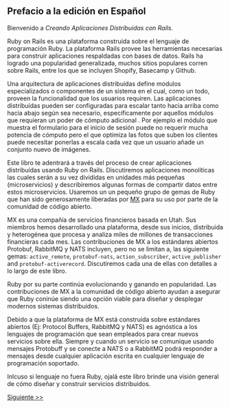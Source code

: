 ## Prefacio a la edición en Español

Bienvenido a *Creando Aplicaciones Distribuidas con Rails*.

Ruby on Rails es una plataforma construida sobre el lenguaje de programación
Ruby. La plataforma Rails provee las herramientas necesarias para construir
aplicaciones respaldadas con bases de datos. Rails ha logrado una popularidad
generalizada, muchos sitios populares corren sobre Rails, entre los que se
incluyen Shopify, Basecamp y Github.

Una arquitectura de aplicaciones distribuídas define modulos especializados o
componentes de un sistema en el cual, como un todo, proveen la funcionalidad que
los usuarios requiren. Las aplicaciones distribuídas pueden ser configuradas
para escalar tanto hacia arriba como hacia abajo según sea necesario,
especificamente por aquellos módulos que requieran un poder de cómputo adicional
. Por ejemplo el módulo que muestra el formulario para el inicio de sesión puede
no requerir mucha potencia de cómputo pero el que optimiza las fotos que suben
los clientes puede necesitar ponerlas a escala cada vez que un usuario añade un
conjunto nuevo de imágenes.

Este libro te adentrará a través del proceso de crear aplicaciones distribuídas
usando Ruby on Rails. Discutiremos aplicaciones monolíticas las cuales serán a
su vez divididas en unidades más pequeñas (microservicios) y describiremos
algunas formas de compartir datos entre estos microservicios. Usaremos un
un pequeño grupo de gemas de Ruby que han sido generosamente liberadas por
[MX][] para su uso por parte de la comunidad de código abierto.

MX es una compañía de servicios financieros basada en Utah. Sus miembros hemos
desarrollado una plataforma, desde sus inicios, distribuida y heterogénea que
procesa y analiza miles de millones de transacciones financieras cada mes. 
Las contribuciones de MX a los estándares abiertos Protobuf, RabbitMQ y NATS
incluyen, pero no se limitan a, las siguiente gemas: `active_remote`,
`protobuf-nats`, `action_subscriber`, `active_publisher` and
`protobuf-activerecord`. Discutiremos cada una de ellas con detalles a lo largo
de este libro.

Ruby por su parte continúa evolucionando y ganando en popularidad. Las
contribuciones de MX a la comunidad de código abierto ayudan a asegurar que Ruby
coninúe siendo una opción viable para diseñar y desplegar modernos sistemas
distribuidos.

Debido a que la plataforma de MX está construída sobre estándares abiertos (Ej:
 Protocol Buffers, RabbitMQ y NATS) es agnóstica a los lenguajes de programación
 que sean empleados para crear nuevos servicios sobre ella. Siempre y cuando un
 servicio se comunique usando mensajes Protobuff y se conecte a NATS o a
 RabbitMQ podrá responder a mensajes desde cualquier aplicación escrita en
cualquier lenguaje de programación soportado.

Inlcuso si lenguaje no fuera Ruby, ojalá este libro brinde una visión general de
cómo diseñar y construir servicios distribuidos.

[Siguiente >>](002-who-is-this-book-for.es.md)

[MX]: https://mx.com

